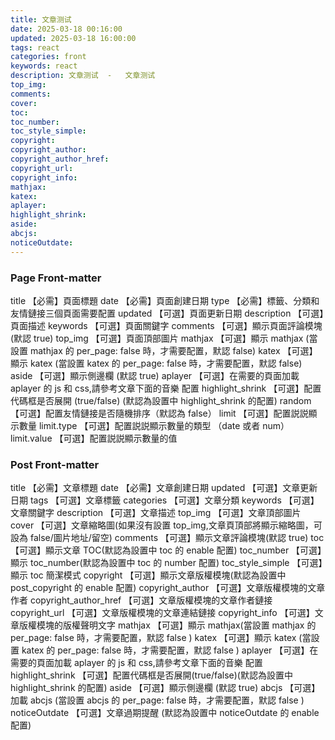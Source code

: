 ```yaml
---
title: 文章测试
date: 2025-03-18 00:16:00
updated: 2025-03-18 16:00:00
tags: react
categories: front
keywords: react
description: 文章测试  -   文章测试
top_img:
comments:
cover:
toc:
toc_number:
toc_style_simple:
copyright:
copyright_author:
copyright_author_href:
copyright_url:
copyright_info:
mathjax:
katex:
aplayer:
highlight_shrink:
aside:
abcjs:
noticeOutdate:
---
```


###  Page Front-matter

title	【必需】頁面標題
date	【必需】頁面創建日期
type	【必需】標籤、分類和友情鏈接三個頁面需要配置
updated	【可選】頁面更新日期
description	【可選】頁面描述
keywords	【可選】頁面關鍵字
comments	【可選】顯示頁面評論模塊 (默認 true)
top_img	【可選】頁面頂部圖片
mathjax	【可選】顯示 mathjax (當設置 mathjax 的 per_page: false 時，才需要配置，默認 false)
katex	【可選】顯示 katex (當設置 katex 的 per_page: false 時，才需要配置，默認 false)
aside	【可選】顯示側邊欄 (默認 true)
aplayer	【可選】在需要的頁面加載 aplayer 的 js 和 css,請參考文章下面的音樂 配置
highlight_shrink	【可選】配置代碼框是否展開 (true/false) (默認為設置中 highlight_shrink 的配置)
random	【可選】配置友情鏈接是否隨機排序（默認為 false）
limit	【可選】配置説説顯示數量
limit.type	【可選】配置説説顯示數量的類型 （date 或者 num）
limit.value	【可選】配置説説顯示數量的值

### Post Front-matter

title	【必需】文章標題
date	【必需】文章創建日期
updated	【可選】文章更新日期
tags	【可選】文章標籤
categories	【可選】文章分類
keywords	【可選】文章關鍵字
description	【可選】文章描述
top_img	【可選】文章頂部圖片
cover	【可選】文章縮略圖(如果沒有設置 top_img,文章頁頂部將顯示縮略圖，可設為 false/圖片地址/留空)
comments	【可選】顯示文章評論模塊(默認 true)
toc	【可選】顯示文章 TOC(默認為設置中 toc 的 enable 配置)
toc_number	【可選】顯示 toc_number(默認為設置中 toc 的 number 配置)
toc_style_simple	【可選】顯示 toc 簡潔模式
copyright	【可選】顯示文章版權模塊(默認為設置中 post_copyright 的 enable 配置)
copyright_author	【可選】文章版權模塊的文章作者
copyright_author_href	【可選】文章版權模塊的文章作者鏈接
copyright_url	【可選】文章版權模塊的文章連結鏈接
copyright_info	【可選】文章版權模塊的版權聲明文字
mathjax	【可選】顯示 mathjax(當設置 mathjax 的 per_page: false 時，才需要配置，默認 false )
katex	【可選】顯示 katex (當設置 katex 的 per_page: false 時，才需要配置，默認 false )
aplayer	【可選】在需要的頁面加載 aplayer 的 js 和 css,請參考文章下面的音樂 配置
highlight_shrink	【可選】配置代碼框是否展開(true/false)(默認為設置中 highlight_shrink 的配置)
aside	【可選】顯示側邊欄 (默認 true)
abcjs	【可選】加載 abcjs (當設置 abcjs 的 per_page: false 時，才需要配置，默認 false )
noticeOutdate	【可選】文章過期提醒 (默認為設置中 noticeOutdate 的 enable 配置)
